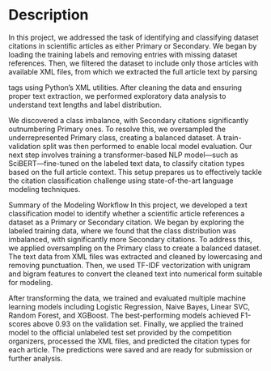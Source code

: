 # Description 

In this project, we addressed the task of identifying and classifying dataset citations in scientific articles as either Primary or Secondary. We began by loading the training labels and removing entries with missing dataset references. Then, we filtered the dataset to include only those articles with available XML files, from which we extracted the full article text by parsing <p> tags using Python’s XML utilities. After cleaning the data and ensuring proper text extraction, we performed exploratory data analysis to understand text lengths and label distribution.

We discovered a class imbalance, with Secondary citations significantly outnumbering Primary ones. To resolve this, we oversampled the underrepresented Primary class, creating a balanced dataset. A train-validation split was then performed to enable local model evaluation. Our next step involves training a transformer-based NLP model—such as SciBERT—fine-tuned on the labeled text data, to classify citation types based on the full article context. This setup prepares us to effectively tackle the citation classification challenge using state-of-the-art language modeling techniques.

Summary of the Modeling Workflow
In this project, we developed a text classification model to identify whether a scientific article references a dataset as a Primary or Secondary citation. We began by exploring the labeled training data, where we found that the class distribution was imbalanced, with significantly more Secondary citations. To address this, we applied oversampling on the Primary class to create a balanced dataset. The text data from XML files was extracted and cleaned by lowercasing and removing punctuation. Then, we used TF-IDF vectorization with unigram and bigram features to convert the cleaned text into numerical form suitable for modeling.

After transforming the data, we trained and evaluated multiple machine learning models including Logistic Regression, Naive Bayes, Linear SVC, Random Forest, and XGBoost. The best-performing models achieved F1-scores above 0.93 on the validation set. Finally, we applied the trained model to the official unlabeled test set provided by the competition organizers, processed the XML files, and predicted the citation types for each article. The predictions were saved and are ready for submission or further analysis.
